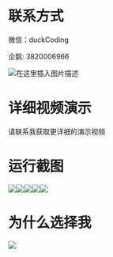 # 联系方式

微信：duckCoding

企鹅: 3820006966

![在这里插入图片描述](http://upload.cxycsx.vip/91ab4bcb4f2c4c6db86365bb6d6e9c62.jpeg)

# 详细视频演示

请联系我获取更详细的演示视频

# 运行截图

![](http://www.bysj52.com/uploadfile/ueditor/image/202306/%E6%AF%95%E8%AE%BEssm623%E4%B8%80%E5%AE%B6%E8%BF%90%E5%8A%A8%E9%9E%8B%E5%BA%97%E7%9A%84%E4%BA%A7%E5%93%81%E6%8E%A8%E5%B9%BF%E7%BD%91%E7%AB%99%E7%9A%84%E8%AE%BE%E8%AE%A1+jsp%E6%AF%95%E4%B8%9A%E8%AE%BE%E8%AE%A1/2.png)![](http://www.bysj52.com/uploadfile/ueditor/image/202306/%E6%AF%95%E8%AE%BEssm623%E4%B8%80%E5%AE%B6%E8%BF%90%E5%8A%A8%E9%9E%8B%E5%BA%97%E7%9A%84%E4%BA%A7%E5%93%81%E6%8E%A8%E5%B9%BF%E7%BD%91%E7%AB%99%E7%9A%84%E8%AE%BE%E8%AE%A1+jsp%E6%AF%95%E4%B8%9A%E8%AE%BE%E8%AE%A1/3.png)![](http://www.bysj52.com/uploadfile/ueditor/image/202306/%E6%AF%95%E8%AE%BEssm623%E4%B8%80%E5%AE%B6%E8%BF%90%E5%8A%A8%E9%9E%8B%E5%BA%97%E7%9A%84%E4%BA%A7%E5%93%81%E6%8E%A8%E5%B9%BF%E7%BD%91%E7%AB%99%E7%9A%84%E8%AE%BE%E8%AE%A1+jsp%E6%AF%95%E4%B8%9A%E8%AE%BE%E8%AE%A1/5.png)![](http://www.bysj52.com/uploadfile/ueditor/image/202306/%E6%AF%95%E8%AE%BEssm623%E4%B8%80%E5%AE%B6%E8%BF%90%E5%8A%A8%E9%9E%8B%E5%BA%97%E7%9A%84%E4%BA%A7%E5%93%81%E6%8E%A8%E5%B9%BF%E7%BD%91%E7%AB%99%E7%9A%84%E8%AE%BE%E8%AE%A1+jsp%E6%AF%95%E4%B8%9A%E8%AE%BE%E8%AE%A1/4.png)![](http://www.bysj52.com/uploadfile/ueditor/image/202306/%E6%AF%95%E8%AE%BEssm623%E4%B8%80%E5%AE%B6%E8%BF%90%E5%8A%A8%E9%9E%8B%E5%BA%97%E7%9A%84%E4%BA%A7%E5%93%81%E6%8E%A8%E5%B9%BF%E7%BD%91%E7%AB%99%E7%9A%84%E8%AE%BE%E8%AE%A1+jsp%E6%AF%95%E4%B8%9A%E8%AE%BE%E8%AE%A1/1.png)

# 为什么选择我

![](http://upload.cxycsx.vip/%E7%A8%8B%E5%BA%8F%E8%AE%BE%E8%AE%A1.png)

